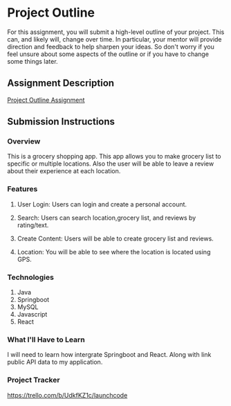 # Project Outline
For this assignment, you will submit a high-level outline of your project. This can, and likely will, change over time. In particular, your mentor will provide direction and feedback to help sharpen your ideas. So don't worry if you feel unsure about some aspects of the outline or if you have to change some things later.

## Assignment Description
[Project Outline Assignment](https://education.launchcode.org/liftoff/modules/assignments/project-outline)

## Submission Instructions

### Overview
This is a grocery shopping app. This app allows you to make grocery list to specific or multiple locations. Also the user will be able to leave a review about their experience at each location. 

### Features
1. User Login: Users can login and create a personal account.

2. Search: Users can search location,grocery list, and reviews by rating/text.

3. Create Content: Users will be able to create grocery list and reviews.

4. Location: You will be able to see where the location is located using GPS.

### Technologies
1. Java
2. Springboot
3. MySQL
4. Javascript
5. React

### What I'll Have to Learn
I will need to learn how intergrate Springboot and React. Along with link public API data to my application.

### Project Tracker
https://trello.com/b/UdkfKZ1c/launchcode
